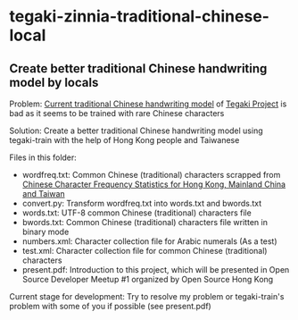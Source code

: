 # tegaki-zinnia-traditional-chinese-local
## Create better traditional Chinese handwriting model by locals

Problem:
[Current traditional Chinese handwriting model](https://github.com/tegaki/tegaki/releases/download/v0.3/tegaki-zinnia-traditional-chinese-0.3.zip) of [Tegaki Project](https://tegaki.github.io/) is bad as it seems to be trained with rare Chinese characters

Solution:
Create a better traditional Chinese handwriting model using tegaki-train with the help of Hong Kong people and Taiwanese

Files in this folder:
* wordfreq.txt: Common Chinese (traditional) characters scrapped from [Chinese Character Frequency Statistics for Hong Kong, Mainland China and Taiwan](http://humanum.arts.cuhk.edu.hk/Lexis/chifreq/)
* convert.py: Transform wordfreq.txt into words.txt and bwords.txt
* words.txt: UTF-8 common Chinese (traditional) characters file
* bwords.txt: Common Chinese (traditional) characters file written in binary mode
* numbers.xml: Character collection file for Arabic numerals (As a test)
* test.xml: Character collection file for common Chinese (traditional) characters
* present.pdf: Introduction to this project, which will be presented in Open Source Developer Meetup #1 organized by Open Source Hong Kong

Current stage for development:
Try to resolve my problem or tegaki-train's problem with some of you if possible (see present.pdf)
